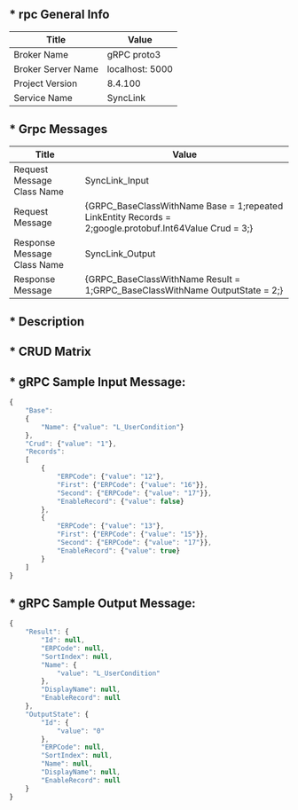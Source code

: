 ## * rpc General Info

| Title               | Value           |
| ---                 | ---             |
| Broker Name         | gRPC proto3     |
| Broker Server Name  | localhost: 5000 |
| Project Version     | 8.4.100         |
| Service Name        | SyncLink        |

## * Grpc Messages

| Title | Value |
| ---   | ---   |
| Request Message Class Name  | SyncLink_Input |                                                                                                                                                                                                                                                                                                                                                                                                                                                                                                                                                                                                                                                                                                                                                                                                                                                 
| Request Message             | {GRPC_BaseClassWithName Base = 1;repeated LinkEntity Records = 2;google.protobuf.Int64Value Crud = 3;} |
| Response Message Class Name | SyncLink_Output |                                                                                                                                                                                                                                                                                                                                                                                                                                                                                                                                                                                                                                                                                                                                                                                                                                                 
| Response Message            | {GRPC_BaseClassWithName Result = 1;GRPC_BaseClassWithName OutputState = 2;}  |

## * Description



## * CRUD Matrix
     


## * gRPC Sample Input Message:

```javascript
{
    "Base": 
    {
        "Name": {"value": "L_UserCondition"}
    },
    "Crud": {"value": "1"},
    "Records":
    [
        {
            "ERPCode": {"value": "12"},
            "First": {"ERPCode": {"value": "16"}},
            "Second": {"ERPCode": {"value": "17"}},
            "EnableRecord": {"value": false}
        },
        {
            "ERPCode": {"value": "13"},
            "First": {"ERPCode": {"value": "15"}},
            "Second": {"ERPCode": {"value": "17"}},
            "EnableRecord": {"value": true}
        }
    ]
}
```

## * gRPC Sample Output Message:

```javascript
{
    "Result": {
        "Id": null,
        "ERPCode": null,
        "SortIndex": null,
        "Name": {
            "value": "L_UserCondition"
        },
        "DisplayName": null,
        "EnableRecord": null
    },
    "OutputState": {
        "Id": {
            "value": "0"
        },
        "ERPCode": null,
        "SortIndex": null,
        "Name": null,
        "DisplayName": null,
        "EnableRecord": null
    }
}
```